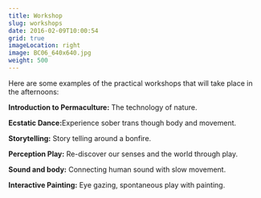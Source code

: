 ```yaml
---
title: Workshop
slug: workshops
date: 2016-02-09T10:00:54
grid: true
imageLocation: right
image: BC06_640x640.jpg
weight: 500
---
```


Here are some examples of the practical workshops that will take place in the afternoons:

<b>Introduction to Permaculture:</b> The technology of nature.

<b>Ecstatic Dance:</b>Experience sober trans though body and movement.

<b>Storytelling:</b> Story telling around a bonfire.

<b>Perception Play:</b> Re-discover our senses and the world through play.

<b>Sound and body:</b> Connecting human sound with slow movement.

<b>Interactive Painting:</b> Eye gazing, spontaneous play with painting.
